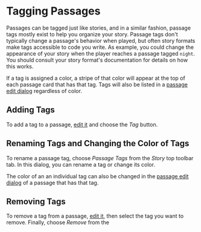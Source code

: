 # Tagging Passages

Passages can be tagged just like stories, and in a similar fashion, passage tags
mostly exist to help you organize your story. Passage tags don't typically
change a passage's behavior when played, but often story formats make tags
accessible to code you write. As example, you could change the appearance of
your story when the player reaches a passage tagged `night`. You should consult
your story format's documentation for details on how this works.

If a tag is assigned a color, a stripe of that color will appear at the top of
each passage card that has that tag. Tags will also be listed in a [passage edit
dialog](editing-passages.md) regardless of color.

## Adding Tags

To add a tag to a passage, [edit it](editing-passages.md) and choose the _Tag_
button.

## Renaming Tags and Changing the Color of Tags

To rename a passage tag, choose _Passage Tags_ from the _Story_ top toolbar tab.
In this dialog, you can rename a tag or change its color.

The color of an an individual tag can also be changed in the [passage edit
dialog](editing-passages.md) of a passage that has that tag.

## Removing Tags

To remove a tag from a passage, [edit it](editing-passages.md), then select the
tag you want to remove. Finally, choose _Remove_ from the 